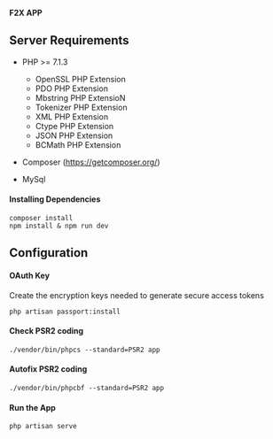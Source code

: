 **F2X APP**

## Server Requirements
*   PHP >= 7.1.3
    *   OpenSSL PHP Extension
    *   PDO PHP Extension
    *   Mbstring PHP ExtensioN
    *   Tokenizer PHP Extension
    *   XML PHP Extension
    *   Ctype PHP Extension
    *   JSON PHP Extension
    *   BCMath PHP Extension

*   Composer (https://getcomposer.org/)
*   MySql

#### Installing Dependencies
    composer install
    npm install & npm run dev

## Configuration

#### OAuth Key

Create the encryption keys needed to generate secure access tokens

    php artisan passport:install

#### Check PSR2 coding
    ./vendor/bin/phpcs --standard=PSR2 app

#### Autofix PSR2 coding
    ./vendor/bin/phpcbf --standard=PSR2 app

#### Run the App
    php artisan serve

